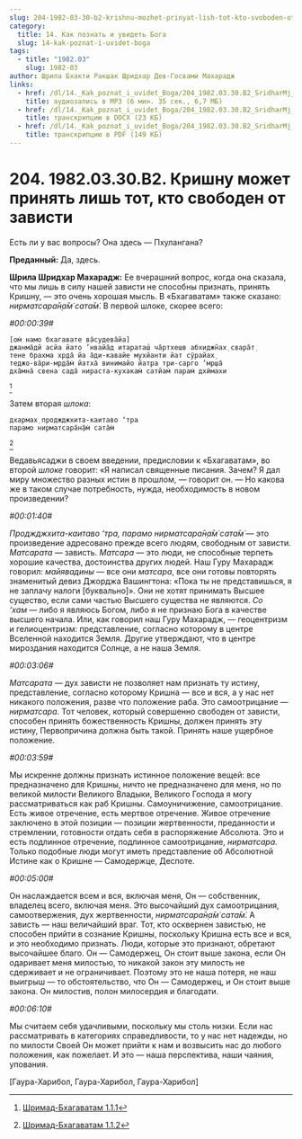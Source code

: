 ```yaml
---
slug: 204-1982-03-30-b2-krishnu-mozhet-prinyat-lish-tot-kto-svoboden-ot-zavisti
category:
  title: 14. Как познать и увидеть Бога
  slug: 14-kak-poznat-i-uvidet-boga
tags:
  - title: "1982.03"
    slug: 1982-03
author: Шрила Бхакти Ракшак Шридхар Дев-Госвами Махарадж
links:
  - href: /dl/14._Kak_poznat_i_uvidet_Boga/204_1982.03.30.B2_SridharMj_Krishnu_mozhet_prinjat_lish_tot_kto_svoboden_ot_zavisti.mp3
    title: аудиозапись в MP3 (6 мин. 35 сек., 6,7 МБ)
  - href: /dl/14._Kak_poznat_i_uvidet_Boga/204_1982.03.30.B2_SridharMj_Krishnu_mozhet_prinjat_lish_tot_kto_svoboden_ot_zavisti.docx
    title: транскрипцию в DOCX (23 КБ)
  - href: /dl/14._Kak_poznat_i_uvidet_Boga/204_1982.03.30.B2_SridharMj_Krishnu_mozhet_prinjat_lish_tot_kto_svoboden_ot_zavisti.pdf
    title: транскрипцию в PDF (149 КБ)
---
```


# 204. 1982.03.30.B2. Кришну может принять лишь тот, кто свободен от зависти

Есть ли у вас вопросы? Она здесь — Пхулангана?

**Преданный:** Да, здесь.

**Шрила Шридхар Махарадж:** Ее вчерашний вопрос, когда она сказала, что мы лишь в силу нашей зависти не способны признать, принять Кришну, — это очень хорошая мысль. В «Бхагаватам» также сказано: *нирматсара̄н̣а̄м̇ сата̄м̇*. В первой шлоке, скорее всего:

*#00:00:39#*

    [ом̇ намо бхагавате ва̄судева̄йа]
    джанма̄дй асйа йато ’нвайа̄д итараташ́ ча̄ртхешв абхиджн̃ах̣ свара̄т̣
    тене брахма хр̣да̄ йа а̄ди-кавайе мухйанти йат сӯрайах̣
    теджо-ва̄ри-мр̣да̄м̇ йатха̄ винимайо йатра три-сарго ’мр̣ша̄
    дха̄мна̄ свена сада̄ нираста-кухакам̇ сатйам̇ парам̇ дхӣмахи
[^_ftn1]

Затем вторая *шлока*:

    дхармах̣ проджджхита-каитаво ‘тра
    парамо нирматсара̄н̣а̄м̇ сата̄м̇
[^_ftn2]

Ведавьясаджи в своем введении, предисловии к «Бхагаватам», во второй *шлоке* говорит: «Я написал священные писания. Зачем? Я дал миру множество разных истин в прошлом, — говорит он. — Но какова же в таком случае потребность, нужда, необходимость в новом произведении?

*#00:01:40#*

*Проджджхита-каитаво ‘тра, парамо нирматсара̄н̣а̄м̇ сата̄м̇* — это произведение адресовано прежде всего людям, свободным от зависти. *Матсарата* — зависть. *Матсара* — это люди, не способные терпеть хорошие качества, достоинства других людей. Наш Гуру Махарадж говорил: *майявадины* — все они *матсара*, все они готовы повторять знаменитый девиз Джорджа Вашингтона: «Пока ты не представишься, я не заплачу налоги [буквально]». Они не хотят принимать Высшее существо, если сами частью Высшего существа не являются. *Со ‘хам* — либо я являюсь Богом, либо я не признаю Бога в качестве высшего начала. Или, как говорил наш Гуру Махарадж, — геоцентризм и гелиоцентризм: представление, согласно которому в центре Вселенной находится Земля. Другие утверждают, что в центре мироздания находится Солнце, а не наша Земля.

*#00:03:06#*

*Матсарата* — дух зависти не позволяет нам признать ту истину, представление, согласно которому Кришна — все и вся, а у нас нет никакого положения, разве что положение раба. Это самоотрицание — *нирматсара.* Тот человек, который совершенно свободен от зависти, способен принять божественность Кришны, должен принять эту истину, Первопричина должна быть такой. Принять наше ущербное положение.

*#00:03:59#*

Мы искренне должны признать истинное положение вещей: все предназначено для Кришны, ничто не предназначено для меня, но по великой милости Великого Владыки, Великого Господа я могу рассматриваться как раб Кришны. Самоуничижение, самоотрицание. Есть живое отречение, есть мертвое отречение. Живое отречение заключено в этой позиции — позиции жертвенности, преданности и стремлении, готовности отдать себя в распоряжение Абсолюта. Это и есть подлинное отречение, подлинное самоотрицание, *нирматсара.* Только подобные люди могут иметь представление об Абсолютной Истине как о Кришне — Самодержце, Деспоте.

*#00:05:00#*

Он наслаждается всем и вся, включая меня, Он — собственник, владелец всего, включая меня. Это высочайший дух самоотрицания, самоотвержения, дух жертвенности, *нирматсара̄н̣а̄м̇ сата̄м̇*. А зависть — наш величайший враг. Тот, кто осквернен завистью, не способен прийти в сознание Кришны, поскольку Кришна есть все и вся, и это необходимо признать. Люди, которые это признают, обретают высочайшее благо. Он — Самодержец, Он стоит выше закона, если Он одаривает меня милостью, то никакой закон эту милость не сдерживает и не ограничивает. Поэтому это не наша потеря, не наш выигрыш — то обстоятельство, что Он — Самодержец, и Он стоит выше закона. Он милостив, полон милосердия и благодати.

*#00:06:10#*

Мы считаем себя удачливыми, поскольку мы столь низки. Если нас рассматривать в категориях справедливости, то у нас нет надежды, но по милости Своей Он может прийти к нам и возвысить нас до любого положения, как пожелает. И это — наша перспектива, наши чаяния, упования.

[Гаура-Харибол, Гаура-Харибол, Гаура-Харибол]



[^_ftn1]: [Шримад-Бхагаватам 1.1.1](../notes/shrimad-bhagavatam/shrimad-bhagavatam-1-1-1.md)

[^_ftn2]: [Шримад-Бхагаватам 1.1.2](../notes/shrimad-bhagavatam/shrimad-bhagavatam-1-1-2.md)
